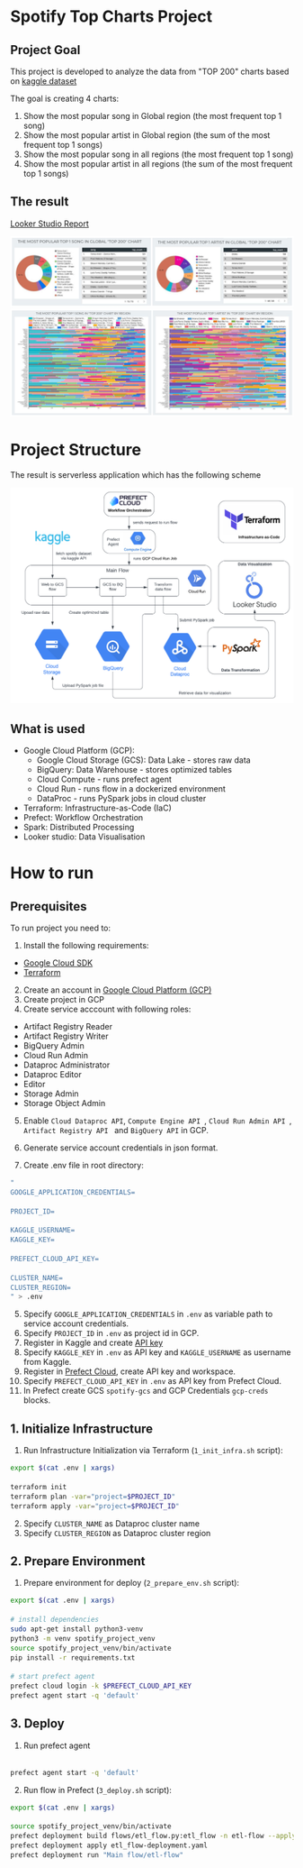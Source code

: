 # Spotify Top Charts Project

## Project Goal

This project is developed to analyze the data from "TOP 200" charts based on [kaggle dataset](https://www.kaggle.com/datasets/dhruvildave/spotify-charts)

The goal is creating 4 charts:
1. Show the most popular song in Global region (the most frequent top 1 song)
2. Show the most popular artist in Global region (the sum of the most frequent top 1 songs)
3. Show the most popular song in all regions (the most frequent top 1 song)
4. Show the most popular artist in all regions (the sum of the most frequent top 1 songs)

## The result

[Looker Studio Report](https://lookerstudio.google.com/reporting/41370c48-d670-4648-ad94-eef6cb7a861c)

![page 1-2](https://github.com/romanyakovlev/data-engineering-zoomcamp/blob/main/project/imgs/1.jpg?raw=true)
![page 3-4](https://github.com/romanyakovlev/data-engineering-zoomcamp/blob/main/project/imgs/2.jpg?raw=true)

# Project Structure

The result is serverless application which has the following scheme

![flowchart](https://github.com/romanyakovlev/data-engineering-zoomcamp/blob/main/project/imgs/flowchart.png?raw=true)

## What is used

* Google Cloud Platform (GCP):        
  * Google Cloud Storage (GCS): Data Lake - stores raw data
  * BigQuery: Data Warehouse - stores optimized tables
  * Cloud Compute - runs prefect agent
  * Cloud Run - runs flow in a dockerized environment
  * DataProc - runs PySpark jobs in cloud cluster
* Terraform: Infrastructure-as-Code (IaC)
* Prefect: Workflow Orchestration
* Spark: Distributed Processing
* Looker studio: Data Visualisation

# How to run

## Prerequisites

To run project you need to:

1. Install the following requirements:
* [Google Cloud SDK](https://cloud.google.com/sdk/docs/install)
* [Terraform](https://developer.hashicorp.com/terraform/tutorials/aws-get-started/install-cli)

2. Create an account in [Google Cloud Platform (GCP)](https://cloud.google.com/) 
3. Create project in GCP
4. Create service acccount with following roles:
* Artifact Registry Reader
* Artifact Registry Writer
* BigQuery Admin
* Cloud Run Admin
* Dataproc Administrator
* Dataproc Editor
* Editor
* Storage Admin
* Storage Object Admin 

5. Enable `Cloud Dataproc API`, `Compute Engine API `, `Cloud Run Admin API `, `Artifact Registry API ` and `BigQuery API` in GCP.

3. Generate service account credentials in json format.

4. Create .env file in root directory:
```sh
"     
GOOGLE_APPLICATION_CREDENTIALS=

PROJECT_ID=

KAGGLE_USERNAME=
KAGGLE_KEY=

PREFECT_CLOUD_API_KEY=

CLUSTER_NAME=
CLUSTER_REGION=
" > .env

```

5. Specify `GOOGLE_APPLICATION_CREDENTIALS` in `.env` as variable path to service account credentials.
6. Specify `PROJECT_ID` in `.env` as project id in GCP.
7. Register in Kaggle and create [API key](https://github.com/Kaggle/kaggle-api)
8. Specify `KAGGLE_KEY` in `.env` as API key and `KAGGLE_USERNAME` as username from Kaggle.
9. Register in [Prefect Cloud](https://app.prefect.cloud/), create API key and workspace.
10. Specify `PREFECT_CLOUD_API_KEY` in `.env` as API key from Prefect Cloud.
11. In Prefect create GCS `spotify-gcs` and GCP Credentials `gcp-creds` blocks.

## 1. Initialize Infrastructure

1. Run Infrastructure Initialization via Terraform (`1_init_infra.sh` script):
```sh
export $(cat .env | xargs)

terraform init
terraform plan -var="project=$PROJECT_ID"
terraform apply -var="project=$PROJECT_ID"
```
2. Specify `CLUSTER_NAME` as Dataproc cluster name
3. Specify `CLUSTER_REGION` as Dataproc cluster region

## 2. Prepare Environment

1. Prepare environment for deploy (`2_prepare_env.sh` script):

```sh
export $(cat .env | xargs)

# install dependencies
sudo apt-get install python3-venv
python3 -m venv spotify_project_venv
source spotify_project_venv/bin/activate
pip install -r requirements.txt

# start prefect agent
prefect cloud login -k $PREFECT_CLOUD_API_KEY
prefect agent start -q 'default'
```

## 3. Deploy

1. Run prefect agent

```sh

prefect agent start -q 'default'
```

2. Run flow in Prefect (`3_deploy.sh` script):

```sh
export $(cat .env | xargs)

source spotify_project_venv/bin/activate
prefect deployment build flows/etl_flow.py:etl_flow -n etl-flow --apply
prefect deployment apply etl_flow-deployment.yaml
prefect deployment run "Main flow/etl-flow"

```


